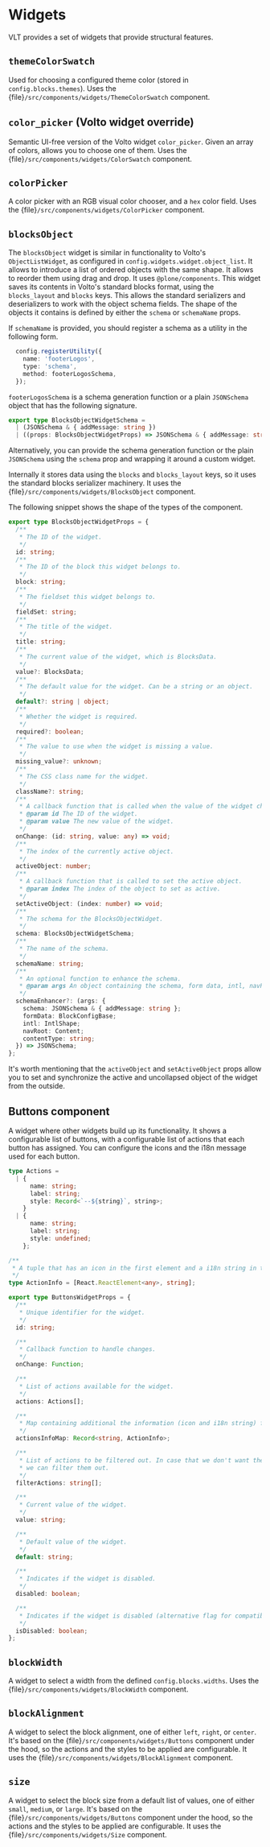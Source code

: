# Widgets

VLT provides a set of widgets that provide structural features.

## `themeColorSwatch`

Used for choosing a configured theme color (stored in `config.blocks.themes`).
Uses the {file}`/src/components/widgets/ThemeColorSwatch` component.

## `color_picker` (Volto widget override)

Semantic UI-free version of the Volto widget `color_picker`.
Given an array of colors, allows you to choose one of them.
Uses the {file}`/src/components/widgets/ColorSwatch` component.

## `colorPicker`

A color picker with an RGB visual color chooser, and a `hex` color field.
Uses the {file}`/src/components/widgets/ColorPicker` component.

## `blocksObject`

The `blocksObject` widget is similar in functionality to Volto's `ObjectListWidget`, as configured in `config.widgets.widget.object_list`.
It allows to introduce a list of ordered objects with the same shape.
It allows to reorder them using drag and drop.
It uses `@plone/components`.
This widget saves its contents in Volto's standard blocks format, using the `blocks_layout` and `blocks` keys.
This allows the standard serializers and deserializers to work with the object schema fields.
The shape of the objects it contains is defined by either the `schema` or `schemaName` props.

If `schemaName` is provided, you should register a schema as a utility in the following form.

```ts
  config.registerUtility({
    name: 'footerLogos',
    type: 'schema',
    method: footerLogosSchema,
  });
```

`footerLogosSchema` is a schema generation function or a plain `JSONSchema` object that has the following signature.

```ts
export type BlocksObjectWidgetSchema =
  | (JSONSchema & { addMessage: string })
  | ((props: BlocksObjectWidgetProps) => JSONSchema & { addMessage: string });
```

Alternatively, you can provide the schema generation function or the plain `JSONSchema` using the `schema` prop and wrapping it around a custom widget.

Internally it stores data using the `blocks` and `blocks_layout` keys, so it uses the standard blocks serializer machinery.
It uses the {file}`/src/components/widgets/BlocksObject` component.

The following snippet shows the shape of the types of the component.

```ts
export type BlocksObjectWidgetProps = {
  /**
   * The ID of the widget.
   */
  id: string;
  /**
   * The ID of the block this widget belongs to.
   */
  block: string;
  /**
   * The fieldset this widget belongs to.
   */
  fieldSet: string;
  /**
   * The title of the widget.
   */
  title: string;
  /**
   * The current value of the widget, which is BlocksData.
   */
  value?: BlocksData;
  /**
   * The default value for the widget. Can be a string or an object.
   */
  default?: string | object;
  /**
   * Whether the widget is required.
   */
  required?: boolean;
  /**
   * The value to use when the widget is missing a value.
   */
  missing_value?: unknown;
  /**
   * The CSS class name for the widget.
   */
  className?: string;
  /**
   * A callback function that is called when the value of the widget changes.
   * @param id The ID of the widget.
   * @param value The new value of the widget.
   */
  onChange: (id: string, value: any) => void;
  /**
   * The index of the currently active object.
   */
  activeObject: number;
  /**
   * A callback function that is called to set the active object.
   * @param index The index of the object to set as active.
   */
  setActiveObject: (index: number) => void;
  /**
   * The schema for the BlocksObjectWidget.
   */
  schema: BlocksObjectWidgetSchema;
  /**
   * The name of the schema.
   */
  schemaName: string;
  /**
   * An optional function to enhance the schema.
   * @param args An object containing the schema, form data, intl, navRoot, and contentType.
   */
  schemaEnhancer?: (args: {
    schema: JSONSchema & { addMessage: string };
    formData: BlockConfigBase;
    intl: IntlShape;
    navRoot: Content;
    contentType: string;
  }) => JSONSchema;
};
```

It's worth mentioning that the `activeObject` and `setActiveObject` props allow you to set and synchronize the active and uncollapsed object of the widget from the outside.

## Buttons component

A widget where other widgets build up its functionality.
It shows a configurable list of buttons, with a configurable list of actions that each button has assigned.
You can configure the icons and the i18n message used for each button.

```ts
type Actions =
  | {
      name: string;
      label: string;
      style: Record<`--${string}`, string>;
    }
  | {
      name: string;
      label: string;
      style: undefined;
    };

/**
 * A tuple that has an icon in the first element and a i18n string in the second.
 */
type ActionInfo = [React.ReactElement<any>, string];

export type ButtonsWidgetProps = {
  /**
   * Unique identifier for the widget.
   */
  id: string;

  /**
   * Callback function to handle changes.
   */
  onChange: Function;

  /**
   * List of actions available for the widget.
   */
  actions: Actions[];

  /**
   * Map containing additional the information (icon and i18n string) for each action.
   */
  actionsInfoMap: Record<string, ActionInfo>;

  /**
   * List of actions to be filtered out. In case that we don't want the default ones
   * we can filter them out.
   */
  filterActions: string[];

  /**
   * Current value of the widget.
   */
  value: string;

  /**
   * Default value of the widget.
   */
  default: string;

  /**
   * Indicates if the widget is disabled.
   */
  disabled: boolean;

  /**
   * Indicates if the widget is disabled (alternative flag for compatibility reasons).
   */
  isDisabled: boolean;
};
```
## `blockWidth`

A widget to select a width from the defined `config.blocks.widths`.
Uses the {file}`/src/components/widgets/BlockWidth` component.

## `blockAlignment`

A widget to select the block alignment, one of either `left`, `right`, or `center`.
It's based on the {file}`/src/components/widgets/Buttons` component under the hood, so the actions and the styles to be applied are configurable.
It uses the {file}`/src/components/widgets/BlockAlignment` component.

## `size`

A widget to select the block size from a default list of values, one of either `small`, `medium`, or `large`.
It's based on the {file}`/src/components/widgets/Buttons` component under the hood, so the actions and the styles to be applied are configurable.
It uses the {file}`/src/components/widgets/Size` component.
